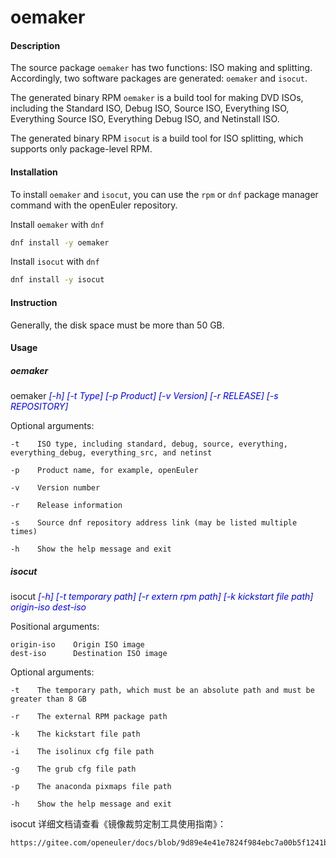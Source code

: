 # oemaker

#### Description

The source package `oemaker` has two functions: ISO making and splitting. Accordingly, two software packages are generated: `oemaker` and `isocut`.

The generated binary RPM `oemaker` is a build tool for making DVD ISOs, including the Standard ISO, Debug ISO, Source ISO, Everything ISO, Everything Source ISO, Everything Debug ISO, and Netinstall ISO.

The generated binary RPM `isocut` is a build tool for ISO splitting, which supports only package-level RPM.

#### Installation

To install `oemaker` and `isocut`, you can use the `rpm` or `dnf` package manager command with the openEuler repository.

Install `oemaker` with `dnf`
```sh
dnf install -y oemaker
```

Install `isocut` with `dnf`
```sh
dnf install -y isocut
```

#### Instruction

Generally, the disk space must be more than 50 GB.

#### Usage

##### oemaker

oemaker <font color=#0000FF >_[-h] [-t Type] [-p Product] [-v Version] [-r RELEASE] [-s REPOSITORY]_</font>

  Optional arguments:

    -t    ISO type, including standard, debug, source, everything, everything_debug, everything_src, and netinst 

    -p    Product name, for example, openEuler

    -v    Version number

    -r    Release information

    -s    Source dnf repository address link (may be listed multiple times)

    -h    Show the help message and exit

##### isocut

isocut <font color=#0000FF >_[-h] [-t temporary path] [-r extern rpm path] [-k kickstart file path] origin-iso dest-iso_</font>

  Positional arguments:

    origin-iso    Origin ISO image
    dest-iso      Destination ISO image

  Optional arguments:

    -t    The temporary path, which must be an absolute path and must be greater than 8 GB

    -r    The external RPM package path

    -k    The kickstart file path

    -i    The isolinux cfg file path

    -g    The grub cfg file path

    -p    The anaconda pixmaps file path

    -h    Show the help message and exit

  isocut 详细文档请查看《镜像裁剪定制工具使用指南》：
  
    https://gitee.com/openeuler/docs/blob/9d89e4e41e7824f984ebc7a00b5f1241b84d1f85/docs/zh/docs/Isocut/%E9%95%9C%E5%83%8F%E8%A3%81%E5%89%AA%E5%AE%9A%E5%88%B6%E5%B7%A5%E5%85%B7%E4%BD%BF%E7%94%A8%E6%8C%87%E5%8D%97.md
